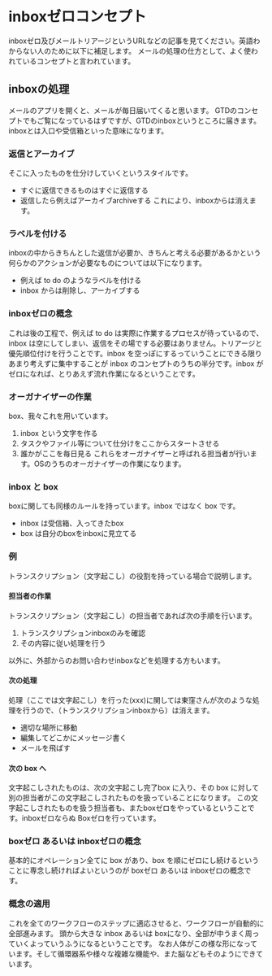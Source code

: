 inboxゼロコンセプト
==============

inboxゼロ及びメールトリアージというURLなどの記事を見てください。英語わからない人のために以下に補足します。
メールの処理の仕方として、よく使われているコンセプトと言われています。

inboxの処理
-----------

メールのアプリを開くと、メールが毎日届いてくると思います。
GTDのコンセプトでもご覧になっているはずですが、GTDのinboxというところに届きます。
inboxとは入口や受信箱といった意味になります。

### 返信とアーカイブ
そこに入ったものを仕分けしていくというスタイルです。
- すぐに返信できるものはすぐに返信する
- 返信したら例えばアーカイブarchiveする
これにより、inboxからは消えます。

### ラベルを付ける
inboxの中からきちんとした返信が必要か、きちんと考える必要があるかという何らかのアクションが必要なものについては以下になります。

- 例えば to do のようなラベルを付ける
- inbox からは削除し、アーカイブする

### inboxゼロの概念
これは後の工程で、例えば to do は実際に作業するプロセスが待っているので、inbox は空にしてしまい、返信をその場でする必要はありません。トリアージと優先順位付けを行うことです。inbox を空っぽにするっていうことにできる限りあまり考えずに集中することが inbox のコンセプトのうちの半分です。inbox がゼロになれば、とりあえず流れ作業になるということです。

### オーガナイザーの作業
box、我々これを用いています。
1. inbox という文字を作る
2. タスクやファイル等について仕分けをここからスタートさせる
3. 誰かがここを毎日見る
これらをオーガナイザーと呼ばれる担当者が行います。OSのうちのオーガナイザーの作業になります。

### inbox と box
boxに関しても同様のルールを持っています。inbox ではなく box です。
- inbox は受信箱、入ってきたbox
- box は自分のboxをinboxに見立てる

### 例
トランスクリプション（文字起こし）の役割を持っている場合で説明します。

#### 担当者の作業
トランスクリプション（文字起こし）の担当者であれば次の手順を行います。
1. トランスクリプションinboxのみを確認
2. その内容に従い処理を行う

以外に、外部からのお問い合わせinboxなどを処理する方もいます。

#### 次の処理
処理（ここでは文字起こし）を行った(xxx)に関しては東窪さんが次のような処理を行うので、（トランスクリプションinboxから）は消えます。
- 適切な場所に移動
- 編集してどこかにメッセージ書く
- メールを飛ばす

#### 次の box へ
文字起こしされたものは、次の文字起こし完了box に入り、その box に対して別の担当者がこの文字起こしされたものを扱っていることになります。
この文字起こしされたものを扱う担当者も、またboxゼロをやっているということです。inboxゼロならぬ Boxゼロを行っています。

### boxゼロ あるいは inboxゼロの概念
基本的にオペレーション全てに box があり、box を順にゼロにし続けるということに専念し続ければよいというのが boxゼロ あるいは inboxゼロの概念です。

### 概念の適用
これを全てのワークフローのステップに適応させると、ワークフローが自動的に全部進みます。
頭から大きな inbox あるいは boxになり、全部が中うまく周っていくよっていうふうになるということです。
なお人体がこの様な形になっています。そして循環器系や様々な複雑な機能や、また脳などもそのようにできています。

